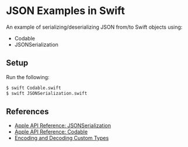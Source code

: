 # JSON Examples in Swift

An example of serializing/deserializing JSON from/to Swift objects using:

* Codable
* JSONSerialization

## Setup

Run the following:

```bash
$ swift Codable.swift
$ swift JSONSerialization.swift
```

## References

* [Apple API Reference: JSONSerialization](https://developer.apple.com/documentation/foundation/jsonserialization)
* [Apple API Reference: Codable](https://developer.apple.com/documentation/swift/codable)
* [Encoding and Decoding Custom Types](https://developer.apple.com/documentation/foundation/archives_and_serialization/encoding_and_decoding_custom_types)
